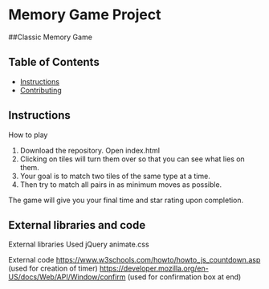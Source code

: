 # Memory Game Project

##Classic Memory Game

## Table of Contents

* [Instructions](#instructions)
* [Contributing](#contributing)

## Instructions

How to play
1) Download the repository. Open index.html
2) Clicking on tiles will turn them over so that you can see what lies on them.
3) Your goal is to match two tiles of the same type at a time.
4) Then try to match all pairs in as minimum moves as possible.

The game will give you your final time and star rating upon completion. 

## External libraries and code

External libraries Used
jQuery
animate.css

External code
https://www.w3schools.com/howto/howto_js_countdown.asp (used for creation of timer)
https://developer.mozilla.org/en-US/docs/Web/API/Window/confirm (used for confirmation box at end)